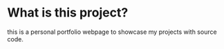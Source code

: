 # What is this project?
this is a personal portfolio webpage to showcase my projects with source code.